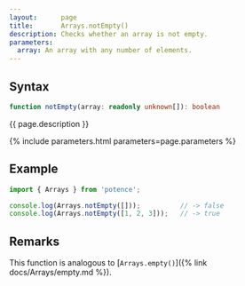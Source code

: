 ```yaml
---
layout:      page
title:       Arrays.notEmpty()
description: Checks whether an array is not empty.
parameters:
  array: An array with any number of elements.
---
```

## Syntax

```ts
function notEmpty(array: readonly unknown[]): boolean
```

<p class="description">{{ page.description }}</p>
{% include parameters.html parameters=page.parameters %}

## Example

```ts
import { Arrays } from 'potence';

console.log(Arrays.notEmpty([]));          // -> false
console.log(Arrays.notEmpty([1, 2, 3]));   // -> true
```

## Remarks

This function is analogous to [`Arrays.empty()`]({% link docs/Arrays/empty.md %}).
